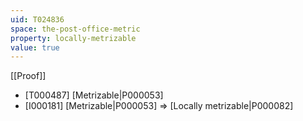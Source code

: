 ```yaml
---
uid: T024836
space: the-post-office-metric
property: locally-metrizable
value: true
---
```

[[Proof]]

* [T000487] [Metrizable|P000053]
* [I000181] [Metrizable|P000053] => [Locally metrizable|P000082]

